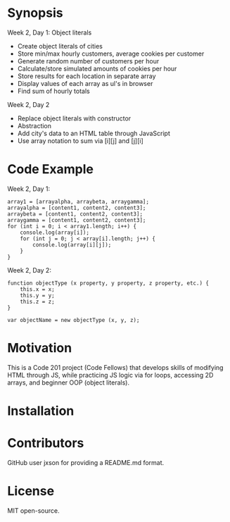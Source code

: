 # Synopsis

Week 2, Day 1: Object literals
- Create object literals of cities
- Store min/max hourly customers, average cookies per customer
- Generate random number of customers per hour
- Calculate/store simulated amounts of cookies per hour
- Store results for each location in separate array
- Display values of each array as ul's in browser
- Find sum of hourly totals

Week 2, Day 2
- Replace object literals with constructor
- Abstraction
- Add city's data to an HTML table through JavaScript
- Use array notation to sum via [i][j] and [j][i]

# Code Example

Week 2, Day 1: 
```
array1 = [arrayalpha, arraybeta, arraygamma]; 
arrayalpha = [content1, content2, content3]; 
arraybeta = [content1, content2, content3]; 
arraygamma = [content1, content2, content3]; 
for (int i = 0; i < array1.length; i++) {
    console.log(array[i]); 
    for (int j = 0; j < array[i].length; j++) {
        console.log(array[i][j]); 
    }
}
```

Week 2, Day 2: 
```
function objectType (x property, y property, z property, etc.) {
    this.x = x; 
    this.y = y; 
    this.z = z; 
}

var objectName = new objectType (x, y, z);
```

# Motivation

This is a Code 201 project (Code Fellows) that develops skills of modifying HTML through JS, while practicing JS logic via for loops, accessing 2D arrays, and beginner OOP (object literals). 

# Installation

# Contributors
GitHub user jxson for providing a README.md format. 

# License

MIT open-source. 